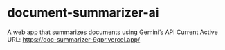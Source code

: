 # document-summarizer-ai
A web app that summarizes documents using Gemini’s API
Current Active URL: https://doc-summarizer-9qpr.vercel.app/
